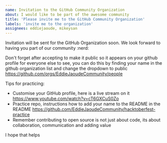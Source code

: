 ```yaml
---
name: Invitation to the GitHub Community Organization
about: I would like to be part of the awesome community
title: 'Please invite me to the GitHub Community Organization'
labels: 'invite me to the organization'
assignees: eddiejaoude, mikeysan
---
```


Invitation will be sent for the GitHub Organization soon. We look forward to having you part of our community :nerd:

Don't forget after accepting to make it public so it appears on your github profile for everyone else to see, you can do this by finding your name in the github organization list and change the dropdown to public https://github.com/orgs/EddieJaoudeCommunity/people

Tips for practicing:

- Customise your GitHub profile, here is a live stream on it https://www.youtube.com/watch?v=cT6GXCuS0Zo
- Practice repo, instructions how to add your name to the README in the README https://github.com/EddieJaoudeCommunity/hacktoberfest-practice
- Remember contributing to open source is not just about code, its about collaboration, communication and adding value

I hope that helps
